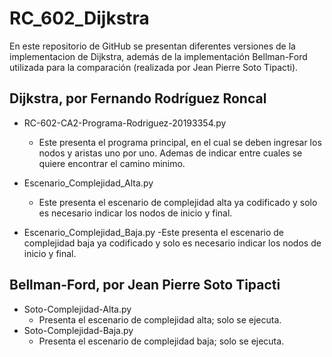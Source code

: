 # RC_602_Dijkstra

En este repositorio de GitHub se presentan diferentes versiones de la implementacion de Dijkstra, además de la implementación Bellman-Ford utilizada para la comparación (realizada por Jean Pierre Soto Tipacti).

## Dijkstra, por Fernando Rodríguez Roncal
- RC-602-CA2-Programa-Rodriguez-20193354.py
  - Este presenta el programa principal, en el cual se deben ingresar los nodos y aristas uno por uno. Ademas de indicar entre cuales se quiere encontrar el camino minimo.

- Escenario_Complejidad_Alta.py
  - Este presenta el escenario de complejidad alta ya codificado y solo es necesario indicar los nodos de inicio y final.
    
- Escenario_Complejidad_Baja.py
  -Este presenta el escenario de complejidad baja ya codificado y solo es necesario indicar los nodos de inicio y final.
    
## Bellman-Ford, por Jean Pierre Soto Tipacti
- Soto-Complejidad-Alta.py
  - Presenta el escenario de complejidad alta; solo se ejecuta.
- Soto-Complejidad-Baja.py
  - Presenta el escenario de complejidad baja; solo se ejecuta.
